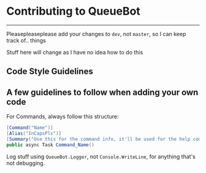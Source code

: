 # Contributing to QueueBot
---
Pleasepleaseplease add your changes to `dev`, not `master`, so I can keep track of.. things

Stuff here will change as I have no idea how to do this

## Code Style Guidelines
A few guidelines to follow when adding your own code
---
For Commands, always follow this structure:
```cs
[Command("Name")]
[Alias("InCapsPls")]
[Summary("Use this for the command info, it'll be used for the help command")]
public async Task Command_Name()
```

Log stuff using `QueueBot.Logger`, not `Console.WriteLine`, for anything that's not debugging.
